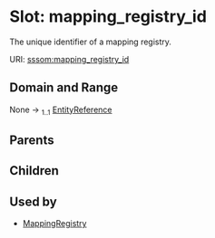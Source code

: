 
# Slot: mapping_registry_id


The unique identifier of a mapping registry.

URI: [sssom:mapping_registry_id](https://w3id.org/sssom/mapping_registry_id)


## Domain and Range

None &#8594;  <sub>1..1</sub> [EntityReference](types/EntityReference.md)

## Parents


## Children


## Used by

 * [MappingRegistry](MappingRegistry.md)
